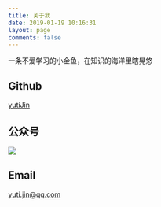 ```yaml
---
title: 关于我
date: 2019-01-19 10:16:31
layout: page
comments: false
---
```



一条不爱学习的小金鱼，在知识的海洋里瞎晃悠




## Github

[yutiJin](https://github.com/yutiJin)

## 公众号

![](https://blogres.yuti.site/yuti-logo-wechat.jpg)

## Email

yuti.jin@qq.com
